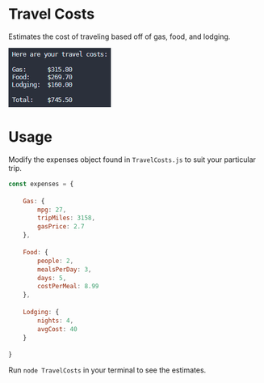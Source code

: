 # **Travel Costs**
Estimates the cost of traveling based off of gas, food, and lodging.

![TravelCosts Output](./img/travelcosts.png)


# Usage
Modify the expenses object found in `TravelCosts.js` to suit your particular trip. 

```javascript
const expenses = {

    Gas: {
        mpg: 27,
        tripMiles: 3158,
        gasPrice: 2.7
    },

    Food: {
        people: 2,
        mealsPerDay: 3,
        days: 5,
        costPerMeal: 8.99
    },

    Lodging: {
        nights: 4,
        avgCost: 40
    }

}
```


Run `node TravelCosts` in your terminal to see the estimates.